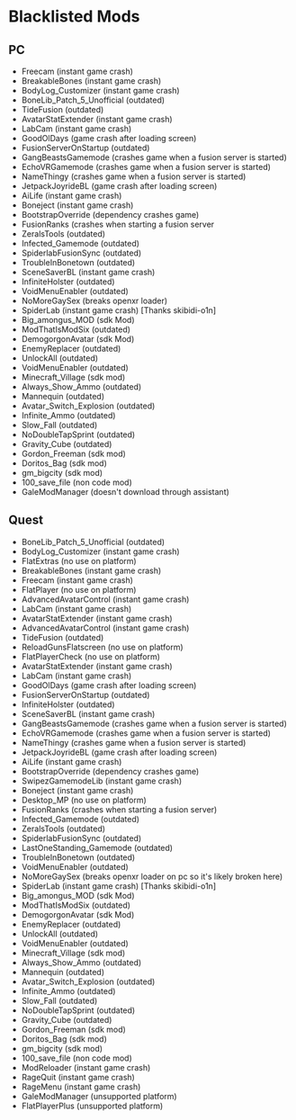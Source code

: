 # Blacklisted Mods

## PC
- Freecam (instant game crash)
- BreakableBones (instant game crash)
- BodyLog_Customizer (instant game crash)
- BoneLib_Patch_5_Unofficial (outdated)
- TideFusion (outdated)
- AvatarStatExtender (instant game crash)
- LabCam (instant game crash)
- GoodOlDays (game crash after loading screen)
- FusionServerOnStartup (outdated)
- GangBeastsGamemode (crashes game when a fusion server is started)
- EchoVRGamemode (crashes game when a fusion server is started)
- NameThingy (crashes game when a fusion server is started)
- JetpackJoyrideBL (game crash after loading screen)
- AiLife (instant game crash)
- Boneject (instant game crash)
- BootstrapOverride (dependency crashes game)
- FusionRanks (crashes when starting a fusion server
- ZeralsTools (outdated)
- Infected_Gamemode (outdated)
- SpiderlabFusionSync (outdated)
- TroubleInBonetown (outdated)
- SceneSaverBL (instant game crash)
- InfiniteHolster (outdated)
- VoidMenuEnabler (outdated)
- NoMoreGaySex (breaks openxr loader)
- SpiderLab (instant game crash) [Thanks skibidi-o1n]
- Big_amongus_MOD (sdk Mod)
- ModThatIsModSix (outdated)
- DemogorgonAvatar (sdk Mod)
- EnemyReplacer (outdated)
- UnlockAll (outdated)
- VoidMenuEnabler (outdated)
- Minecraft_Village (sdk mod)
- Always_Show_Ammo (outdated)
- Mannequin (outdated)
- Avatar_Switch_Explosion (outdated)
- Infinite_Ammo (outdated)
- Slow_Fall (outdated)
- NoDoubleTapSprint (outdated)
- Gravity_Cube (outdated)
- Gordon_Freeman (sdk mod)
- Doritos_Bag (sdk mod)
- gm_bigcity (sdk mod)
- 100_save_file (non code mod)
- GaleModManager (doesn't download through assistant)

## Quest
- BoneLib_Patch_5_Unofficial (outdated)
- BodyLog_Customizer (instant game crash)
- FlatExtras (no use on platform)
- BreakableBones (instant game crash)
- Freecam (instant game crash)
- FlatPlayer (no use on platform)
- AdvancedAvatarControl (instant game crash)
- LabCam (instant game crash)
- AvatarStatExtender (instant game crash)
- AdvancedAvatarControl (instant game crash)
- TideFusion (outdated)
- ReloadGunsFlatscreen (no use on platform)
- FlatPlayerCheck (no use on platform)
- AvatarStatExtender (instant game crash)
- LabCam (instant game crash)
- GoodOlDays (game crash after loading screen)
- FusionServerOnStartup (outdated)
- InfiniteHolster (outdated)
- SceneSaverBL (instant game crash)
- GangBeastsGamemode (crashes game when a fusion server is started)
- EchoVRGamemode (crashes game when a fusion server is started)
- NameThingy (crashes game when a fusion server is started)
- JetpackJoyrideBL (game crash after loading screen)
- AiLife (instant game crash)
- BootstrapOverride (dependency crashes game)
- SwipezGamemodeLib (instant game crash)
- Boneject (instant game crash)
- Desktop_MP (no use on platform)
- FusionRanks (crashes when starting a fusion server)
- Infected_Gamemode (outdated)
- ZeralsTools (outdated)
- SpiderlabFusionSync (outdated)
- LastOneStanding_Gamemode (outdated)
- TroubleInBonetown (outdated)
- VoidMenuEnabler (outdated)
- NoMoreGaySex (breaks openxr loader on pc so it's likely broken here)
- SpiderLab (instant game crash) [Thanks skibidi-o1n]
- Big_amongus_MOD (sdk Mod)
- ModThatIsModSix (outdated)
- DemogorgonAvatar (sdk Mod)
- EnemyReplacer (outdated)
- UnlockAll (outdated)
- VoidMenuEnabler (outdated)
- Minecraft_Village (sdk mod)
- Always_Show_Ammo (outdated)
- Mannequin (outdated)
- Avatar_Switch_Explosion (outdated)
- Infinite_Ammo (outdated)
- Slow_Fall (outdated)
- NoDoubleTapSprint (outdated)
- Gravity_Cube (outdated)
- Gordon_Freeman (sdk mod)
- Doritos_Bag (sdk mod)
- gm_bigcity (sdk mod)
- 100_save_file (non code mod)
- ModReloader (instant game crash)
- RageQuit (instant game crash)
- RageMenu (instant game crash)
- GaleModManager (unsupported platform)
- FlatPlayerPlus (unsupported platform)
